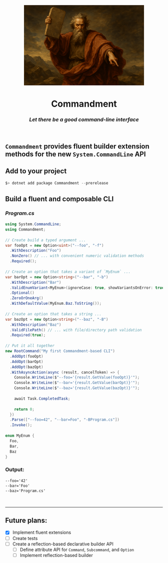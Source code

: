<div align="center">
  <img width="384" src="./res/commandment.png" />

  <br>

  # Commandment
  ### _Let there be a good command-line interface_

</div>

<br>

## `Commandment` provides fluent builder extension methods for the new `System.CommandLine` API

## Add to your project
```powershell
$> dotnet add package Commandment --prerelease
```

## Build a fluent and composable CLI
### _Program.cs_
```csharp
using System.CommandLine;
using Commandment;

// Create build a typed argument ...
var fooOpt = new Option<uint>("--foo", "-f")
  .WithDescription("Foo")
  .NonZero() // ... with convenient numeric validation methods
  .Required();

// Create an option that takes a variant of `MyEnum` ...
var barOpt = new Option<string>("--bar", "-b")
  .WithDescription("Bar")
  .ValidEnumVariant<MyEnum>(ignoreCase: true, showVariantsOnError: true) // ... with configurable parsing and validation
  .Optional()
  .ZeroOrOneArg()
  .WithDefaultValue(MyEnum.Baz.ToString());

// Create an option that takes a string ...
var bazOpt = new Option<string>("--baz", "-B")
  .WithDescription("Baz")
  .ValidFilePath() // ... with file/directory path validation
  .Required(true);

// Put it all together
new RootCommand("My first Commandment-based CLI")
  .AddOpt(fooOpt)
  .AddOpt(barOpt)
  .AddOpt(bazOpt)
  .WithAsyncAction(async (result, cancelToken) => {
    Console.WriteLine($"--foo='{result.GetValue(fooOpt)}'");
    Console.WriteLine($"--bar='{result.GetValue(barOpt)}'");
    Console.WriteLine($"--baz='{result.GetValue(bazOpt)}'");

    await Task.CompletedTask;

    return 0;
  })
  .Parse(["--foo=42", "--bar=Foo", "-BProgram.cs"])
  .Invoke();

enum MyEnum {
  Foo,
  Bar,
  Baz
}
```

### Output:
```
--foo='42'
--bar='Foo'
--baz='Program.cs'
```

<br>

---

## Future plans:
- [x] Implement fluent extensions
- [ ] Create tests
- [ ] Create a reflection-based declarative builder API
  - [ ] Define attribute API for `Command`, `Subcommand`, and `Option`
  - [ ] Implement reflection-based builder
